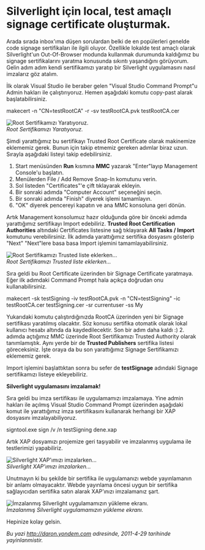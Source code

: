 # Silverlight için local, test amaçlı signage certificate oluşturmak. 

Arada sırada inbox'ıma düşen sorulardan belki de en popülerleri genelde
code signage sertifikaları ile ilgili oluyor. Özellikle lokalde test
amaçlı olarak Silverlight'un Out-Of-Browser modunda kullanmak durumunda
kaldığımız bu signage sertifikalarını yaratma konusunda sıkıntı
yaşandığını görüyorum. Gelin adım adım kendi sertifikamızı yaratıp bir
Silverlight uygulamasını nasıl imzalarız göz atalım.

İlk olarak Visual Studio ile beraber gelen "Visual Studio Command
Prompt"u Admin hakları ile çalıştırıyoruz. Hemen aşağıdaki komutu
copy-past alarak başlatabilirsiniz.

makecert -n "CN=testRootCA" -r -sv testRootCA.pvk testRootCA.cer

![Root Sertifikamızı
Yaratıyoruz.](../media/Silverlight_icin_local_test_amacli_signage_certificate_olusturmak/28042011_1.png)\
*Root Sertifikamızı Yaratıyoruz.*

Şimdi yarattığımız bu sertifikayı Trusted Root Certificate olarak
makinemize eklememiz gerek. Bunun için takip etmemiz gereken adımlar
biraz uzun. Sırayla aşağıdaki listeyi takip edebilirsiniz.

1.  Start menüsünden **Run** kısmına **MMC** yazarak "Enter"layıp
    Management Console'u başlatın.
2.  Menülerden File / Add Remove Snap-In komutunu verin.
3.  Sol listeden "Certificates"'e çift tıklayarak ekleyin.
4.  Bir sonraki adımda "Computer Account" seçeneğini seçin.
5.  Bir sonraki adımda "Finish" diyerek işlemi tamamlayın.
6.  "OK" diyerek pencereyi kapatın ve ana MMC konsoluna geri dönün.

Artık Management konsolumuz hazır olduğunda göre bir önceki adımda
yarattığımız sertifikayı Import edebiliriz. **Trusted Root Certification
Authorities** altındaki Certificates listesine sağ tıklayarak **All
Tasks / Import** komutunu verebilirsiniz. İlk adımda yarattığımız
sertifika dosyasını gösterip "Next" "Next"lere basa basa Import işlemini
tamamlayabilirsiniz.

![Root Sertifikamızı Trusted liste
eklerken...](../media/Silverlight_icin_local_test_amacli_signage_certificate_olusturmak/28042011_2.png)\
*Root Sertifikamızı Trusted liste eklerken...*

Sıra geldi bu Root Certificate üzerinden bir Signage Certificate
yaratmaya. Eğer ilk adımdaki Command Prompt hala açıkça doğrudan onu
kullanabilirsiniz.

makecert -sk testSigning -iv testRootCA.pvk -n "CN=testSigning" -ic
testRootCA.cer testSigning.cer -sr currentuser -ss My

Yukarıdaki komutu çalıştırdığınızda RootCA üzerinden yeni bir Signage
sertifikası yaratılmış olacaktır. Söz konusu sertifika otomatik olarak
lokal kullanıcı hesabı altında da kaydedilecektir. Son bir adım daha
kaldı :) 2. adımda açtığımız MMC üzerinde Root Sertifikamızı Trusted
Authority olarak tanımlamıştık. Aynı yerde bir de **Trusted Publishers**
sertifika listesi göreceksiniz. İşte oraya da bu son yarattığımız
Signage Sertifikamızı eklememiz gerek.

Import işlemini başlattıktan sonra bu sefer de **testSignage** adındaki
Signage sertifikamızı listeye ekleyebiliriz.

**Silverlight uygulamasını imzalamak!**

Sıra geldi bu imza sertifikası ile uygulamamızı imzalamaya. Yine admin
hakları ile açılmış Visual Studio Command Prompt üzerinden aşağıdaki
komut ile yarattığımız imza sertifikasını kullanarak herhangi bir XAP
dosyasını imzalayabiliyoruz.

signtool.exe sign /v /n testSigning dene.xap

Artık XAP dosyamızı projemize geri taşıyabilir ve imzalanmış uygulama
ile testlerimizi yapabiliriz.

![Silverlight XAP'ımızı
imzalarken...](../media/Silverlight_icin_local_test_amacli_signage_certificate_olusturmak/28042011_3.png)\
*Silverlight XAP'ımızı imzalarken...*

Unutmayın ki bu şekilde bir sertifika ile uygulamanızı webde
yayınlamanın bir anlamı olmayacaktır. Webde yayınlama öncesi uygun bir
sertifika sağlayıcıdan sertifika satın alarak XAP'ınızı imzalamanız
şart.

![İmzalanmış Silverlight uygulamamızın yükleme
ekranı.](../media/Silverlight_icin_local_test_amacli_signage_certificate_olusturmak/28042011_4.png)\
*İmzalanmış Silverlight uygulamamızın yükleme ekranı.*

Hepinize kolay gelsin.


*Bu yazi http://daron.yondem.com adresinde, 2011-4-29 tarihinde yayinlanmistir.*